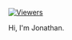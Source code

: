 [![Viewers](https://hits.sh/github.com/monlih/monlih.svg?label=vistors)](https://hits.sh/github.com/monlih/monlih/)

Hi, I'm Jonathan.
